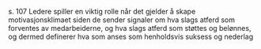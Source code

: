 s. 107
Ledere spiller en viktig rolle når det gjelder å skape motivasjonsklimaet siden de sender signaler om hva slags atferd som forventes av medarbeiderne, og hva slags atferd som støttes og belønnes, og dermed definerer hva som anses som henholdsvis suksess og nederlag